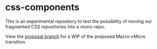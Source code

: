 # css-components

This is an experimental repository to test the possibility of moving our fragmented CSS repositories into a mono-repo.

View the [proposal branch](https://github.com/zendeskgarden/css-components/tree/proposal) for a WIP of the proposed Macro->Micro transition.
